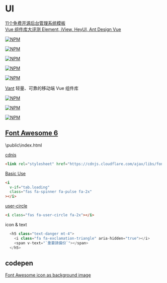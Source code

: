 # UI

[11个免费开源后台管理系统模板](https://cloud.tencent.com/developer/article/1637897)  
[Vue 组件库大评测 Element, iView, HeyUI, Ant Design Vue](https://juejin.im/post/6844903913553035272)  

[![NPM](https://nodei.co/npm/bootstrap-vue.png?downloads=true&stars=true)](https://nodei.co/npm/bootstrap-vue/)

[![NPM](https://nodei.co/npm/sass-loader.png?downloads=true&stars=true)](https://nodei.co/npm/sass-loader/)

[![NPM](https://nodei.co/npm/semantic-ui.png?downloads=true&stars=true)](https://nodei.co/npm/semantic-ui/)

[![NPM](https://nodei.co/npm/vant.png?downloads=true&stars=true)](https://nodei.co/npm/vant/)

[![NPM](https://nodei.co/npm/postcss-pxtorem.png?downloads=true&stars=true)](https://nodei.co/npm/postcss-pxtorem/)

[Vant](https://youzan.github.io/vant/#/zh-CN/) 轻量、可靠的移动端 Vue 组件库

[![NPM](https://nodei.co/npm/vue-backtotop.png?downloads=true&stars=true)](https://nodei.co/npm/vue-backtotop/)

[![NPM](https://nodei.co/npm/vue-clipboards.png?downloads=true&stars=true)](https://nodei.co/npm/vue-clipboards/)

[![NPM](https://nodei.co/npm//better-scroll.png?downloads=true&stars=true)](https://nodei.co/npm/better-scroll/)

## [Font Awesome 6](https://fontawesome.com/)

\public\index.html

[cdnjs](https://cdnjs.com/libraries/font-awesome)

```html
<link rel="stylesheet" href="https://cdnjs.cloudflare.com/ajax/libs/font-awesome/5.12.0-2/css/all.min.css">
```

[Basic Use](https://fontawesome.com/how-to-use/on-the-web/referencing-icons/basic-use)

```html
<i
  v-if="tab.loading"
  class="fas fa-spinner fa-pulse fa-2x"
></i>
```

[user-circle](https://fontawesome.com/icons/user-circle?style=solid)

```html
<i class="fas fa-user-circle fa-2x"></i>
```

icon & text

```js
  <h5 class="text-danger mt-4">
    <i class="fa fa-exclamation-triangle" aria-hidden="true"></i>
    <span v-text="`重要請備份`"></span>
  </h5>

```

## codepen

[Font Awesome icon as background image](https://codepen.io/astrotim/details/IjJzL)
